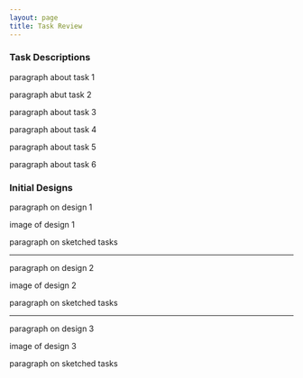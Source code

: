 ```yaml
---
layout: page
title: Task Review
---
```


### Task Descriptions

paragraph about task 1

paragraph abut task 2

paragraph about task 3

paragraph about task 4

paragraph about task 5

paragraph about task 6

### Initial Designs

paragraph on design 1

image of design 1

paragraph on sketched tasks

---

paragraph on design 2

image of design 2

paragraph on sketched tasks

---

paragraph on design 3

image of design 3

paragraph on sketched tasks

